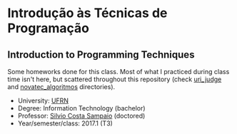 # Introdução às Técnicas de Programação
## Introduction to Programming Techniques

Some homeworks done for this class. Most of what I practiced during class time isn't here, 
but scattered throughout this repository (check [uri_judge](../uri_judge) and [novatec_algoritmos](../algoritmos_novatec) directories).

- University: [UFRN](http://ufrn.br/)
- Degree: Information Technology (bachelor)
- Professor: [Silvio Costa Sampaio](http://lattes.cnpq.br/3526197867529103) (doctored)
- Year/semester/class: 2017.1 (T3)
